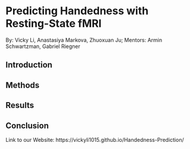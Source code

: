 <h1>Predicting Handedness with Resting-State fMRI</h1>
  
By: Vicky Li, Anastasiya Markova, Zhuoxuan Ju; Mentors: Armin Schwartzman, Gabriel Riegner


## Introduction

## Methods

## Results 

## Conclusion


<p class="only-in-readme">
Link to our Website: https://vickyli1015.github.io/Handedness-Prediction/
</p>


